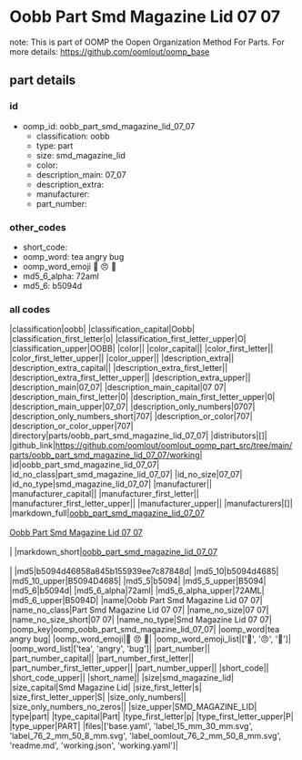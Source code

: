 # Oobb Part Smd Magazine Lid 07 07  

note: This is part of OOMP the Oopen Organization Method For Parts. For more details: https://github.com/oomlout/oomp_base

##  part details





### id
* oomp_id: oobb_part_smd_magazine_lid_07_07
  * classification: oobb
  * type: part
  * size: smd_magazine_lid
  * color: 
  * description_main: 07_07
  * description_extra: 
  * manufacturer: 
  * part_number: 

### other_codes
* short_code: 
* oomp_word: tea angry bug
* oomp_word_emoji :tea: :angry: :bug:
* md5_6_alpha: 72aml
* md5_6: b5094d

### all codes 
|classification|oobb|
|classification_capital|Oobb|
|classification_first_letter|o|
|classification_first_letter_upper|O|
|classification_upper|OOBB|
|color||
|color_capital||
|color_first_letter||
|color_first_letter_upper||
|color_upper||
|description_extra||
|description_extra_capital||
|description_extra_first_letter||
|description_extra_first_letter_upper||
|description_extra_upper||
|description_main|07_07|
|description_main_capital|07 07|
|description_main_first_letter|0|
|description_main_first_letter_upper|0|
|description_main_upper|07_07|
|description_only_numbers|0707|
|description_only_numbers_short|707|
|description_or_color|707|
|description_or_color_upper|707|
|directory|parts/oobb_part_smd_magazine_lid_07_07|
|distributors|[]|
|github_link|https://github.com/oomlout/oomlout_oomp_part_src/tree/main/parts/oobb_part_smd_magazine_lid_07_07/working|
|id|oobb_part_smd_magazine_lid_07_07|
|id_no_class|part_smd_magazine_lid_07_07|
|id_no_size|07_07|
|id_no_type|smd_magazine_lid_07_07|
|manufacturer||
|manufacturer_capital||
|manufacturer_first_letter||
|manufacturer_first_letter_upper||
|manufacturer_upper||
|manufacturers|[]|
|markdown_full|[oobb_part_smd_magazine_lid_07_07](https://github.com/oomlout/oomlout_oomp_part_src/tree/main/parts/oobb_part_smd_magazine_lid_07_07/working)<br>[](https://github.com/oomlout/oomlout_oomp_part_src/tree/main/parts/oobb_part_smd_magazine_lid_07_07/working)<br>[Oobb Part Smd Magazine Lid 07 07](https://github.com/oomlout/oomlout_oomp_part_src/tree/main/parts/oobb_part_smd_magazine_lid_07_07/working)<br><br>|
|markdown_short|[oobb_part_smd_magazine_lid_07_07](https://github.com/oomlout/oomlout_oomp_part_src/tree/main/parts/oobb_part_smd_magazine_lid_07_07/working)<br><br>|
|md5|b5094d46858a845b155939ee7c87848d|
|md5_10|b5094d4685|
|md5_10_upper|B5094D4685|
|md5_5|b5094|
|md5_5_upper|B5094|
|md5_6|b5094d|
|md5_6_alpha|72aml|
|md5_6_alpha_upper|72AML|
|md5_6_upper|B5094D|
|name|Oobb Part Smd Magazine Lid 07 07|
|name_no_class|Part Smd Magazine Lid 07 07|
|name_no_size|07 07|
|name_no_size_short|07 07|
|name_no_type|Smd Magazine Lid 07 07|
|oomp_key|oomp_oobb_part_smd_magazine_lid_07_07|
|oomp_word|tea angry bug|
|oomp_word_emoji|:tea: :angry: :bug:|
|oomp_word_emoji_list|[':tea:', ':angry:', ':bug:']|
|oomp_word_list|['tea', 'angry', 'bug']|
|part_number||
|part_number_capital||
|part_number_first_letter||
|part_number_first_letter_upper||
|part_number_upper||
|short_code||
|short_code_upper||
|short_name||
|size|smd_magazine_lid|
|size_capital|Smd Magazine Lid|
|size_first_letter|s|
|size_first_letter_upper|S|
|size_only_numbers||
|size_only_numbers_no_zeros||
|size_upper|SMD_MAGAZINE_LID|
|type|part|
|type_capital|Part|
|type_first_letter|p|
|type_first_letter_upper|P|
|type_upper|PART|
|files|['base.yaml', 'label_15_mm_30_mm.svg', 'label_76_2_mm_50_8_mm.svg', 'label_oomlout_76_2_mm_50_8_mm.svg', 'readme.md', 'working.json', 'working.yaml']|
